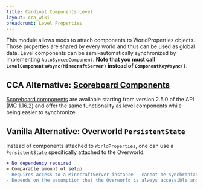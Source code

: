```yaml
---
title: Cardinal Components Level
layout: cca_wiki
breadcrumb: Level Properties
---
```


This module allows mods to attach components to WorldProperties objects. Those properties are shared by every world and thus can be used as global data. Level components can be semi-automatically synchronized by implementing `AutoSyncedComponent`. **Note that you must call `LevelComponents#sync(MinecraftServer)` instead of `ComponentKey#sync()`**.

## CCA Alternative: [Scoreboard Components](./scoreboard)
[Scoreboard components](./scoreboard) are available starting from version 2.5.0 of the API (MC 1.16.2) and offer the same functionality as level components while being easier to synchronize.

## Vanilla Alternative: Overworld `PersistentState`
Instead of components attached to `WorldProperties`, one can use a `PersistentState` specifically attached to the Overworld.

```diff
+ No dependency required
= Comparable amount of setup
- Requires access to a MinecraftServer instance - cannot be synchronized, requires casting to use
- Depends on the assumption that the Overworld is always accessible and never reset
```